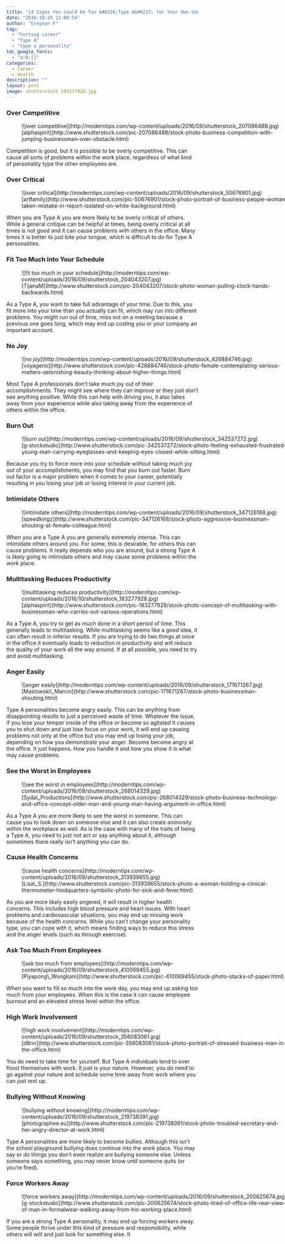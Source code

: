 ```yaml
---
title: "14 Signs You Could be Too &#8216;Type A&#8217; for Your Own Good"
date: "2016-10-25 11:00:54"
author: "Greyson F"
tag:
  - "hurting career"
  - "Type A"
  - "type a personality"
tdc_google_fonts:
  - "a:0:{}"
categories:
  - Career
  - Health
description: ""
layout: post
image: shutterstock_183277928.jpg
---
```


### Over Competitive

<figure aria-describedby="caption-attachment-4265" class="wp-caption alignnone" id="attachment_4265" style="width: 700px">![over competitive](http://moderntips.com/wp-content/uploads/2016/09/shutterstock_207086488.jpg)<figcaption class="wp-caption-text" id="caption-attachment-4265">[alphaspirit](http://www.shutterstock.com/pic-207086488/stock-photo-business-competition-with-jumping-businessman-over-obstacle.html)</figcaption></figure>

Competition is good, but it is possible to be overly competitive. This can cause all sorts of problems within the work place, regardless of what kind of personality type the other employees are.

### Over Critical

<figure aria-describedby="caption-attachment-4266" class="wp-caption alignnone" id="attachment_4266" style="width: 700px">![over critical](http://moderntips.com/wp-content/uploads/2016/09/shutterstock_50676901.jpg)<figcaption class="wp-caption-text" id="caption-attachment-4266">[artfamily](http://www.shutterstock.com/pic-50676901/stock-photo-portrait-of-business-people-woman-taken-mistake-in-report-isolated-on-white-background.html)</figcaption></figure>

When you are Type A you are more likely to be overly critical of others. While a general critique can be helpful at times, being overly critical at all times is not good and it can cause problems with others in the office. Many times it is better to just bite your tongue, which is difficult to do for Type A personalities.

### Fit Too Much Into Your Schedule

<figure aria-describedby="caption-attachment-4267" class="wp-caption alignnone" id="attachment_4267" style="width: 700px">![fit too much in your schedule](http://moderntips.com/wp-content/uploads/2016/09/shutterstock_204043207.jpg)<figcaption class="wp-caption-text" id="caption-attachment-4267">[TijanaM](http://www.shutterstock.com/pic-204043207/stock-photo-woman-pulling-clock-hands-backwards.html)</figcaption></figure>

As a Type A, you want to take full advantage of your time. Due to this, you fit more into your time than you actually can fit, which may run into different problems. You might run out of time, miss out on a meeting because a previous one goes long, which may end up costing you or your company an important account.

### No Joy

<figure aria-describedby="caption-attachment-4268" class="wp-caption alignnone" id="attachment_4268" style="width: 700px">![no joy](http://moderntips.com/wp-content/uploads/2016/09/shutterstock_426884746.jpg)<figcaption class="wp-caption-text" id="caption-attachment-4268">[voyagerix](http://www.shutterstock.com/pic-426884746/stock-photo-female-contemplating-serious-matters-astonishing-beauty-thinking-about-higher-things.html)</figcaption></figure>

Most Type A professionals don’t take much joy out of their accomplishments. They might see where they can improve or they just don’t see anything positive. While this can help with driving you, it also takes away from your experience while also taking away from the experience of others within the office.

### Burn Out

<figure aria-describedby="caption-attachment-4269" class="wp-caption alignnone" id="attachment_4269" style="width: 700px">![burn out](http://moderntips.com/wp-content/uploads/2016/09/shutterstock_342537272.jpg)<figcaption class="wp-caption-text" id="caption-attachment-4269">[g-stockstudio](http://www.shutterstock.com/pic-342537272/stock-photo-feeling-exhausted-frustrated-young-man-carrying-eyeglasses-and-keeping-eyes-closed-while-sitting.html)</figcaption></figure>

Because you try to force more into your schedule without taking much joy out of your accomplishments, you may find that you burn out faster. Burn out factor is a major problem when it comes to your career, potentially resulting in you losing your job or losing interest in your current job.

### Intimidate Others

<figure aria-describedby="caption-attachment-4270" class="wp-caption alignnone" id="attachment_4270" style="width: 700px">![intimidate others](http://moderntips.com/wp-content/uploads/2016/09/shutterstock_347126168.jpg)<figcaption class="wp-caption-text" id="caption-attachment-4270">[speedkingz](http://www.shutterstock.com/pic-347126168/stock-photo-aggressive-businessman-shouting-at-female-colleague.html)</figcaption></figure>

When you are a Type A you are generally extremely intense. This can intimidate others around you. For some, this is desirable, for others this can cause problems. It really depends who you are around, but a strong Type A is likely going to intimidate others and may cause some problems within the work place.

### Multitasking Reduces Productivity

<figure aria-describedby="caption-attachment-4278" class="wp-caption alignnone" id="attachment_4278" style="width: 700px">![multitasking reduces productivity](http://moderntips.com/wp-content/uploads/2016/10/shutterstock_183277928.jpg)<figcaption class="wp-caption-text" id="caption-attachment-4278">[alphaspirit](http://www.shutterstock.com/pic-183277928/stock-photo-concept-of-multitasking-with-businessman-who-carries-out-various-operations.html)</figcaption></figure>

As a Type A, you try to get as much done in a short period of time. This generally leads to multitasking. While multitasking seems like a good idea, it can often result in inferior results. If you are trying to do two things at once in the office it eventually leads to reduction in productivity and will reduce the quality of your work all the way around. If at all possible, you need to try and avoid multitasking.

### Anger Easily

<figure aria-describedby="caption-attachment-4271" class="wp-caption alignnone" id="attachment_4271" style="width: 700px">![anger easily](http://moderntips.com/wp-content/uploads/2016/09/shutterstock_171671267.jpg)<figcaption class="wp-caption-text" id="caption-attachment-4271">[Maslowski\_Marcin](http://www.shutterstock.com/pic-171671267/stock-photo-businessman-shouting.html)  
</figcaption></figure>

Type A personalities become angry easily. This can be anything from disappointing results to just a perceived waste of time. Whatever the issue, if you lose your temper inside of the office or become so agitated it causes you to shut down and just lose focus on your work, it will end up causing problems not only at the office but you may end up losing your job, depending on how you demonstrate your anger. Become become angry at the office. It just happens. How you handle it and how you show it is what may cause problems.

### See the Worst in Employees

<figure aria-describedby="caption-attachment-4272" class="wp-caption alignnone" id="attachment_4272" style="width: 700px">![see the worst in employees](http://moderntips.com/wp-content/uploads/2016/09/shutterstock_268014329.jpg)<figcaption class="wp-caption-text" id="caption-attachment-4272">[Syda\_Productions](http://www.shutterstock.com/pic-268014329/stock-photo-business-technology-and-office-concept-older-man-and-young-man-having-argument-in-office.html)</figcaption></figure>

As a Type A you are more likely to see the worst in someone. This can cause you to look down on someone else and it can also create animosity within the workplace as well. As is the case with many of the traits of being a Type A, you need to just not act or say anything about it, although sometimes there really isn’t anything you can do.

### Cause Health Concerns

<figure aria-describedby="caption-attachment-4273" class="wp-caption alignnone" id="attachment_4273" style="width: 700px">![cause health concerns](http://moderntips.com/wp-content/uploads/2016/09/shutterstock_313939655.jpg)<figcaption class="wp-caption-text" id="caption-attachment-4273">[Lisa\_S.](http://www.shutterstock.com/pic-313939655/stock-photo-a-woman-holding-a-clinical-thermometer-hindquarters-symbolic-photo-for-sick-and-fever.html)</figcaption></figure>

As you are more likely easily angered, it will result in higher health concerns. This includes high blood pressure and heart issues. With heart problems and cardiovascular situations, you may end up missing work because of the health concerns. While you can’t change your personality type, you can cope with it, which means finding ways to reduce this stress and the anger levels (such as through exercise).

### Ask Too Much From Employees

<figure aria-describedby="caption-attachment-4274" class="wp-caption alignnone" id="attachment_4274" style="width: 700px">![ask too much from employees](http://moderntips.com/wp-content/uploads/2016/09/shutterstock_410069455.jpg)<figcaption class="wp-caption-text" id="caption-attachment-4274">[Piyapong\_Wongkam](http://www.shutterstock.com/pic-410069455/stock-photo-stacks-of-paper.html)</figcaption></figure>

When you want to fill so much into the work day, you may end up asking too much from your employees. When this is the case it can cause employee burnout and an elevated stress level within the office.

### High Work Involvement

<figure aria-describedby="caption-attachment-4275" class="wp-caption alignnone" id="attachment_4275" style="width: 700px">![high work involvement](http://moderntips.com/wp-content/uploads/2016/09/shutterstock_356083061.jpg)<figcaption class="wp-caption-text" id="caption-attachment-4275">[d8nn](http://www.shutterstock.com/pic-356083061/stock-photo-portrait-of-stressed-business-man-in-the-office.html)</figcaption></figure>

You do need to take time for yourself. But Type A individuals tend to over flood themselves with work. It just is your nature. However, you do need to go against your nature and schedule some time away from work where you can just rest up.

### Bullying Without Knowing

<figure aria-describedby="caption-attachment-4276" class="wp-caption alignnone" id="attachment_4276" style="width: 700px">![bullying without knowing](http://moderntips.com/wp-content/uploads/2016/09/shutterstock_219738391.jpg)<figcaption class="wp-caption-text" id="caption-attachment-4276">[photographee.eu](http://www.shutterstock.com/pic-219738391/stock-photo-troubled-secretary-and-her-angry-director-at-work.html)  
</figcaption></figure>

Type A personalities are more likely to become bullies. Although this isn’t the school playground bullying does continue into the work place. You may say or do things you don’t even realize are bullying someone else. Unless someone says something, you may never know until someone quits (or you’re fired).

### Force Workers Away

<figure aria-describedby="caption-attachment-4277" class="wp-caption alignnone" id="attachment_4277" style="width: 700px">![force workers away](http://moderntips.com/wp-content/uploads/2016/09/shutterstock_200625674.jpg)<figcaption class="wp-caption-text" id="caption-attachment-4277">[g-stockstudio](http://www.shutterstock.com/pic-200625674/stock-photo-tired-of-office-life-rear-view-of-man-in-formalwear-walking-away-from-his-working-place.html)</figcaption></figure>

If you are a strong Type A personality, it may end up forcing workers away. Some people thrive under this kind of pressure and responsibility, while others will wilt and just look for something else. It
